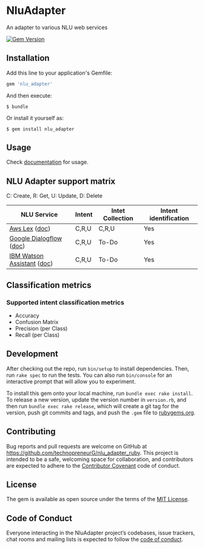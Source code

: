 # NluAdapter
An adapter to various NLU web services

[![Gem Version](https://badge.fury.io/rb/nlu_adapter.svg)](https://badge.fury.io/rb/nlu_adapter)

## Installation

Add this line to your application's Gemfile:

```ruby
gem 'nlu_adapter'
```

And then execute:

    $ bundle

Or install it yourself as:

    $ gem install nlu_adapter

## Usage

Check [documentation](docs) for usage.

## NLU Adapter support matrix

C: Create, R: Get, U: Update, D: Delete

NLU Service | Intent | Intet Collection | Intent identification
----------- | ------ | ---------------- | ---------------------
[Aws Lex](https://aws.amazon.com/lex/) ([doc](docs/lex.md)) | C,R,U | C,R,U | Yes
[Google Dialogflow](https://dialogflow.com/) ([doc](docs/dialogflow.md)) | C,R,U | To-Do | Yes
[IBM Watson Assistant](https://cloud.ibm.com/catalog/services/watson-assistant) ([doc](docs/watson_assistant.md)) | C,R,U | To-Do | Yes

## Classification metrics
### Supported intent classification metrics
* Accuracy
* Confusion Matrix
* Precision (per Class)
* Recall (per Class)

## Development

After checking out the repo, run `bin/setup` to install dependencies. Then, run `rake spec` to run the tests. You can also run `bin/console` for an interactive prompt that will allow you to experiment.

To install this gem onto your local machine, run `bundle exec rake install`. To release a new version, update the version number in `version.rb`, and then run `bundle exec rake release`, which will create a git tag for the version, push git commits and tags, and push the `.gem` file to [rubygems.org](https://rubygems.org).

## Contributing

Bug reports and pull requests are welcome on GitHub at https://github.com/technopreneurG/nlu_adapter_ruby. This project is intended to be a safe, welcoming space for collaboration, and contributors are expected to adhere to the [Contributor Covenant](http://contributor-covenant.org) code of conduct.

## License

The gem is available as open source under the terms of the [MIT License](https://opensource.org/licenses/MIT).

## Code of Conduct

Everyone interacting in the NluAdapter project’s codebases, issue trackers, chat rooms and mailing lists is expected to follow the [code of conduct](https://github.com/technopreneurG/nlu_adapter_ruby/blob/master/CODE_OF_CONDUCT.md).
